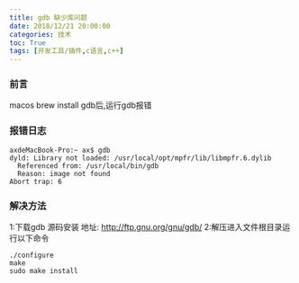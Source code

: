 ```yaml
---
title: gdb 缺少库问题
date: 2018/12/21 20:00:00
categories: 技术
toc: True
tags: [开发工具/插件,c语言,c++]
---
```


### 前言
macos brew install gdb后,运行gdb报错

### 报错日志
```shell
axdeMacBook-Pro:~ ax$ gdb
dyld: Library not loaded: /usr/local/opt/mpfr/lib/libmpfr.6.dylib
  Referenced from: /usr/local/bin/gdb
  Reason: image not found
Abort trap: 6
```
### 解决方法
1:下载gdb 源码安装 地址: http://ftp.gnu.org/gnu/gdb/
2:解压进入文件根目录运行以下命令
```shell
./configure
make
sudo make install
```
